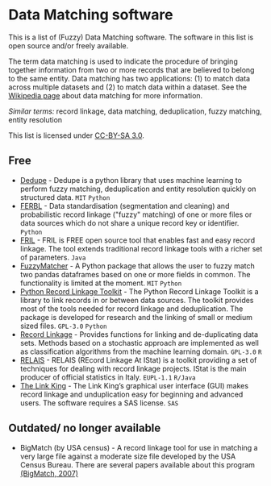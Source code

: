 # Data Matching software

This is a list of (Fuzzy) Data Matching software. The software in this list is open source and/or freely available.

The term data matching is used to indicate the procedure of bringing together information from two or more records that are believed to belong to the same entity. Data matching has two applications: (1) to match data across multiple datasets and (2) to match data within a dataset. See the [Wikipedia page](https://en.wikipedia.org/wiki/Record_linkage) about data matching for more information. 

*Similar terms:* record linkage, data matching, deduplication, fuzzy matching, entity resolution

This list is licensed under [CC-BY-SA 3.0](http://creativecommons.org/licenses/by-sa/3.0/).

## Free

- [Dedupe](https://github.com/dedupeio/dedupe) - Dedupe is a python library that uses machine learning to perform fuzzy matching, deduplication and entity resolution quickly on structured data. `MIT` `Python`
- [FERBL](https://sourceforge.net/projects/febrl/) - Data standardisation (segmentation and cleaning) and probabilistic record linkage ("fuzzy" matching) of one or more files or data sources which do not share a unique record key or identifier. `Python`
- [FRIL](http://fril.sourceforge.net/) - FRIL is FREE open source tool that enables fast and easy record linkage. The tool extends traditional record linkage tools with a richer set of parameters. `Java`
- [FuzzyMatcher](https://pypi.python.org/pypi/fuzzymatcher) - A Python package that allows the user to fuzzy match two pandas dataframes based on one or more fields in common. The functionality is limited at the moment. `MIT` `Python`
- [Python Record Linkage Toolkit](https://github.com/J535D165/recordlinkage) - The Python Record Linkage Toolkit is a library to link records in or between data sources. The toolkit provides most of the tools needed for record linkage and deduplication. The package is developed for research and the linking of small or medium sized files. `GPL-3.0` `Python`
- [Record Linkage](https://cran.r-project.org/web/packages/RecordLinkage/index.html) - Provides functions for linking and de-duplicating data sets. Methods based on a stochastic approach are implemented as well as classification algorithms from the machine learning domain. `GPL-3.0` `R`
- [RELAIS](http://www.istat.it/en/tools/methods-and-it-tools/processing-tools/relais) - RELAIS (REcord Linkage At IStat) is a toolkit providing a set of techniques for dealing with record linkage projects. IStat is the main producer of official statistics in Italy. `EUPL-1.1` `R/Java`
- [The Link King](http://www.the-link-king.com/) - The Link King’s graphical user interface (GUI) makes record linkage and unduplication easy for beginning and advanced users. The software requires a SAS license. `SAS`

## Outdated/ no longer available

- BigMatch (by USA census) - A record linkage tool for use in matching a very large file against a moderate size file developed by the USA Census Bureau. There are several papers available about this program [(BigMatch, 2007)](https://www.census.gov/srd/papers/pdf/rrc2007-01.pdf) 
